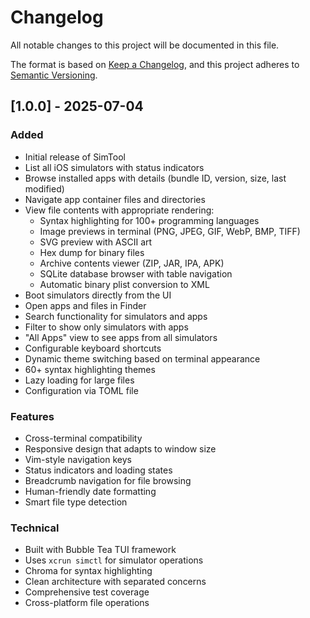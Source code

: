 # Changelog

All notable changes to this project will be documented in this file.

The format is based on [Keep a Changelog](https://keepachangelog.com/en/1.0.0/),
and this project adheres to [Semantic Versioning](https://semver.org/spec/v2.0.0.html).

## [1.0.0] - 2025-07-04

### Added
- Initial release of SimTool
- List all iOS simulators with status indicators
- Browse installed apps with details (bundle ID, version, size, last modified)
- Navigate app container files and directories
- View file contents with appropriate rendering:
  - Syntax highlighting for 100+ programming languages
  - Image previews in terminal (PNG, JPEG, GIF, WebP, BMP, TIFF)
  - SVG preview with ASCII art
  - Hex dump for binary files
  - Archive contents viewer (ZIP, JAR, IPA, APK)
  - SQLite database browser with table navigation
  - Automatic binary plist conversion to XML
- Boot simulators directly from the UI
- Open apps and files in Finder
- Search functionality for simulators and apps
- Filter to show only simulators with apps
- "All Apps" view to see apps from all simulators
- Configurable keyboard shortcuts
- Dynamic theme switching based on terminal appearance
- 60+ syntax highlighting themes
- Lazy loading for large files
- Configuration via TOML file

### Features
- Cross-terminal compatibility
- Responsive design that adapts to window size
- Vim-style navigation keys
- Status indicators and loading states
- Breadcrumb navigation for file browsing
- Human-friendly date formatting
- Smart file type detection

### Technical
- Built with Bubble Tea TUI framework
- Uses `xcrun simctl` for simulator operations
- Chroma for syntax highlighting
- Clean architecture with separated concerns
- Comprehensive test coverage
- Cross-platform file operations